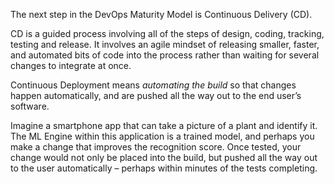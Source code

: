 The next step in the DevOps Maturity Model is Continuous Delivery (CD).

CD is a guided process involving all of the steps of design, coding, tracking, testing and release. It involves an agile mindset of releasing smaller, faster, and automated bits of code into the process rather than waiting for several changes to integrate at once.

Continuous Deployment means _automating the build_ so that changes happen automatically, and are pushed all the way out to the end user’s software.

Imagine a smartphone app that can take a picture of a plant and identify it. The ML Engine within this application is a trained model, and perhaps you make a change that improves the recognition score. Once tested, your change would not only be placed into the build, but pushed all the way out to the user automatically – perhaps within minutes of the tests completing.
